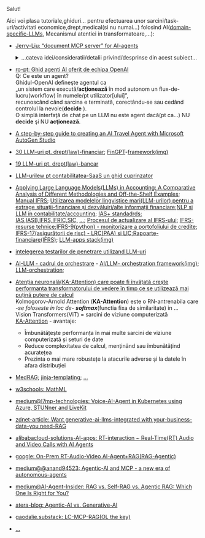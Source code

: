 Salut!

Aici voi plasa tutoriale,ghiduri... pentru efectuarea unor sarcini/task-uri/activitati economice,drept,medical(si nu numai...) folosind AI([domain-specific-LLMs](https://medium.com/sage-ai/building-domain-specific-llms-for-reliable-accounting-solutions-at-sage-f5f49479c8ad), Mecanismul atentiei in transformatoare,...):

 - [Jerry-Liu:  “document MCP server” for AI-agents](https://www.linkedin.com/posts/jerry-liu-64390071_ive-been-thinking-about-this-idea-of-a-activity-7326034385671983104-KU7l?utm_source=share&utm_medium=member_desktop&rcm=ACoAABLIPGMB6KpJrQjF9LX4I4WFQuRY84ckvhg)
   <br/>
   <details>
    <summary>...cateva idei/consideratii/detalii privind/desprinse din acest subiect...</summary>

   <hr/>
   
   <pre>Motivul pentru care <b>RAG</b> a devenit atât de popular ca si concept este
   pentru că oamenii au vrut o modalitate de a conecta <b>LLM</b>-urile cu propriile(deci private!) <i>surse de date</i>.
   Odată cu creșterea <b>Agenților</b>/<b>MCP</b>/<b>A2A</b>, putem reformula această idee
   în jurul modelului <b>fluxurilor de lucru</b>(de tip <b>decide</b> si <b>actioneaza</b>) ale <b>Agenților</b>
   care interacționează cu <b><i>instrumentele</i></b> specifice.

   <b>Agenții</b> pot(decide si actiona) apela <b><i>instrumente</i></b> și pot(decide si actiona) <b><i>recupera</i></b> <i>date</i>(în sens general!).
   Aici ne putem concentra pe <i>documente</i>(fisierele sunt containere de continut-document care sunt vazute ca si <i>sursa de date</i>!).
   <b>Agenții</b> pot interacționa cu <i>documentele</i> în câteva moduri:
   1. <b><i>Căutare</i></b>:    Ei pot <b><i>interoga</i></b> o interfață API cu parametri preciși pentru a căuta <i>fișiere</i>/<i>metadate pe/de fișiere</i>.
   2. <b><i>Recuperare</i></b>: Pot face <b><i>căutări semantice</i></b> pentru a găsi <i>sursa relevantă de date</i> (acesta este doar <b>RAG</b>!)
   3. <b><i>Analiză</i></b>:    Pot <b><i>interoga</i></b> o bază de date(BD) structurată pentru a obține informații agregate din <i>documentele</i> lor
                                (rezumate/sumarizari).
   4. <b><i>Manipulare</i></b>: Pot apela un set de funcții expuse de/dupa tipul-de-<i>fișier</i> pentru a <b><i>manipula</i></b> <i>fișierul</i>
      (de exemplu, efectuarea <b><i>calculelor</i></b> pe o <i>foaie Excel</i>, <b><i>editarea</i></b> în <i>Word/PowerPoint</i>)
   
   Dacă doriți să construiți <b>Agenți</b> eficienți peste <i>surse de date</i> precum <i>documente</i>, atunci aveți nevoie de
   <b><i>instrumente</i></b> foarte bune peste aceste <i>documente</i>.  

   In <b>LlamaCloud</b> sunt deja unele dintre "<b><i>instrumentele</i></b> de <i>documente</i>" de bază:
    - <b><i>analiză(3)</i></b>,
    - <b><i>extragere(1&2)</i></b>,
    - <b><i>indexare(1&2)</i></b>
    - și se construiesc mult mai <b><i>multe</i></b>(instrumente care sa acopere conducta ETL si nu numai...).
   </pre>

   Puteti afla mult mai multe lucruri din [articolul original](https://www.linkedin.com/feed/?highlightedUpdateType=PAGES_TRENDING_CONTENT_BY_COMPANY_YOU_FOLLOW&highlightedUpdateUrn=urn%3Ali%3Aactivity%3A7326034385671983104)(***Document MCP Layer for Agents***) al lui [**Jerry-Liu**](https://www.google.com/search?q=document+MCP+layer+data+layer+knowledgement+layer+si+layer%28Agent+LLM%29&sca_esv=7362c71c7debaa22&rlz=1C1CHBF_enRO1132RO1132&udm=2&biw=1920&bih=911&sxsrf=AE3TifMFjAUJCAxWyGhWoWIrfAKf073pFg%3A1748078901220&ei=NZExaLGNDcaFxc8P_MGrkAM&ved=0ahUKEwjx-8iv5buNAxXGQvEDHfzgCjIQ4dUDCBE&uact=5&oq=document+MCP+layer+data+layer+knowledgement+layer+si+layer%28Agent+LLM%29&gs_lp=EgNpbWciRWRvY3VtZW50IE1DUCBsYXllciBkYXRhIGxheWVyIGtub3dsZWRnZW1lbnQgbGF5ZXIgc2kgbGF5ZXIoQWdlbnQgTExNKUj1M1C-DlidMnABeACQAQCYAXqgAYsQqgEEMC4xObgBA8gBAPgBAZgCAKACAJgDAIgGAZIHAKAH1wayBwC4BwDCBwDIBwA&sclient=img)...[lectura placuta](https://jingdongsun.medium.com/ai-agents-and-automation-mcp-and-my-considerations-5aa6a5dd42d8)!
   
   <hr/>
   
   </details>
 - [ro-pt: Ghid agenti AI oferit de echipa OpenAI ](https://www.pt.ro/openai-ghid-agenti/)
   <br/>Q: Ce este un agent?
<br/>Ghidul-OpenAI defineşte agentul ca
<br/>„un sistem care execută/<b>acţionează</b> în mod autonom un flux-de-lucru(workflow) în numele/pt utilizator[ului]”,
<br/>recunoscând când sarcina e terminată, corectându‑se sau cedând controlul la nevoie(<b>decide</b> ).
<br/>O simplă interfaţă de chat pe un LLM nu este agent dacă(pt ca...) NU <b>decide</b> şi NU <b>acţionează</b>.
 - [A step-by-step guide to creating an AI Travel Agent with Microsoft AutoGen Studio](https://medium.com/@wxia8888/a-step-by-step-guide-to-creating-an-ai-travel-agent-with-microsoft-autogen-studio-7295592331ac)
 - [30 LLM-uri pt. drept(law)-financiar](https://www.lawstudies.ro/llm/drept-financiar); [FinGPT](https://levelup.gitconnected.com/fingpt-open-source-llm-for-finance-e8ec10d0bf40)-[framework(img)](https://miro.medium.com/v2/resize:fit:1400/1*NcxcT0TfKAK8vZYBAsFAFQ.png)
 - [19 LLM-uri pt. drept(law)-bancar](https://www.lawstudies.ro/llm/legea-bancar%C4%83)
 - [LLM-urilew pt contabilitatea-SaaS un ghid cuprinzator](https://www.sage.com/en-us/blog/llms-for-saas-accounting-a-comprehensive-guide/)
 - [Applying Large Language Models(LLMs) in Accounting: A Comparative Analysis of Different
Methodologies and Off-the-Shelf Examples](https://download.ssrn.com/2024/6/29/4650476.pdf?response-content-disposition=inline&X-Amz-Security-Token=IQoJb3JpZ2luX2VjEFEaCXVzLWVhc3QtMSJGMEQCIB2XM1vd62TPrcEmeSI0KizTPU%2FlsVDZiXrHay%2F5qKbHAiBTSPuYtFbQ04MBLA%2FXW6YX3afh9uFB0lhcchKer0vfaCrHBQi5%2F%2F%2F%2F%2F%2F%2F%2F%2F%2F8BEAQaDDMwODQ3NTMwMTI1NyIMHkPdXVCrjXlushuCKpsFUH8Qg4Ekt60E4Xb1jrMz7spdMaQk3FFNMFk0u0R8T0JlueWn7plYHGcvGL8xuDfccR6bT%2B1Ckkorwr8plSlDFqE2P7m2ttzu%2BC1huNOreUzyKVjnRezs5kgj6%2B9dcgkKRUAWclltTk1FPhwCE10mPafQKC0bfBdwKrAUiiNS4m7FSVQNR6ZQ%2BpYi%2BSJzzTq8TeFMAiiFRRk2l3uB9v7uE2jIX6LlvfVL2Bun%2F33cLjusxqNQLsE40wjBt8QoVd%2FmgiPtMHzvjPX9OlKC4lec5VNuc2Tossmo98NnQYMeAO24s6Gn9xRe%2BpMWlxlYrn0WptUKcmF8Q1UxTPlgCCV1aODnfhHUGmghCVjC97yTlUru%2FqkpKKzmVxv9QN0byyCZls77p%2BsFbH8UNP2%2FqtKWJklJF8CBimHUa7ntiPGxJaj%2FYV5IuWepoAKGwk39YqQ30pZkswZI%2B9UivquyX7MzpjDb4d2EpnDqQQNIhogatnMj2x9aJYx%2FW%2FmfnU6ATEd9WEBskAYk17P4zGvpebwfMlP5FmDDX86I2Bqm5vynCaB6VwquQnNrZb0mYR%2FpJqDpJLaJqEiEqeds2aPk%2By978bivRfMSeGHafMb3T7Gq8jNdwpP3ZcWjB0XHwh7%2BN3Our%2BQXI3F0VJQc85AXCWBOBanRfk2bTuWG6bfe03iSMmxC1FOb29j2RQiEn%2BaXx%2FiHgq1lo5VdOGQ7Jy6hqjTmEeTxjb2om7xuWDm6zR7DeOW50TanipAkojoMlQq%2Bu1jDeLrns0nq2OVEPXo0rZWXGtCC%2BXiILHmoWPhUY%2BNxP3%2FoJx78c3jeXBfIMtZFDy8n84H6L44fgrsJkesk3dCg7Mvvlvd4Pc%2B5n7th%2BSVBjbj3%2B%2BQy6rsDxzg59DC%2Fva6%2FBjqyAWbLLpq5bCE7vW2%2BSg4WyUzQw59vl1hkW5GIJkbB9uCavHHeuy14jg4yzK3IiWnJEqb1P4RZzMkM7hAzxt2iv0ERJfz2Uyr0N9wF7Q64NHLuxJKbxb3uDoR%2FuYQF9QZvhpBeYaD5awxVYib8Cmvxj%2FAB3KWwyQJ2VUWkTzQJvrnPVQknkQWC0n9ZsondMS1S%2FFHhkDRTRCs3GYmx0IXrbscm3spFeBFe2QeAbSg125GVDtw%3D&X-Amz-Algorithm=AWS4-HMAC-SHA256&X-Amz-Date=20250401T084410Z&X-Amz-SignedHeaders=host&X-Amz-Expires=300&X-Amz-Credential=ASIAUPUUPRWE5BCV4IC6%2F20250401%2Fus-east-1%2Fs3%2Faws4_request&X-Amz-Signature=b8a5c9c7e862126f54d7da86d108564b659525fba62af8c3cb9a4339c7a13623&abstractId=4650476); [Manual IFRS](https://viewpoint.pwc.com/dt/gx/en/pwc/manual_of_accounting/ifrs/ifrs_INT/ifrs_INT.html); [Utilizarea modelelor lingvistice mari(LLM-urilor) pentru a extrage situații-financiare și dezvăluiri/alte informații financiare](https://www.linkedin.com/pulse/using-large-language-models-extract-financial-sid-kumar-cfa-fdp-z9jle/);[NLP si LLM in contabilitate/accounting](https://www.mercity.ai/blog-post/nlp-and-llm-in-accounting); [IAS+ standadrds: IAS,IASB,IFRS,IFRIC,SIC,](https://www.iasplus.com/en/standards) [...](https://www.icaew.com/technical/corporate-reporting/ifrs/ifrs-accounting-standards-tracker); [Procesul de actualizare al IFRS-ului](https://icmab.gov.bd/wp-content/uploads/2019/05/8-Updates-on-IFRS.pdf); [IFRS-resurse tehnice](https://www.ey.com/en_gl/ifrs-technical-resources);[IFRS-9(python) - monitorizare a portofoliului de credite](https://medium.com/atoti/tutorial-how-to-build-an-ifrs-9-solution-with-python-and-atoti-6370dfb6c23); [IFRS-17(asigurătorii de risc) - LRC(PAA) si LIC](https://www.insuranceerm.com/content/partnered-content/ifrs-17-essentials/unpacking-lrc-and-lic-calculations-for-p-and-c-insurers.html);[Rapoarte-financiare(IFRS)](https://www.studocu.com/my/document/sunway-college/sbr-specimen-1/sbr%E9%87%8D%E7%82%B9%E7%AC%94%E8%AE%B0-klncnasjbc/66251773); [LLM-apps stack(img)](https://datasciencedojo.com/wp-content/uploads/LangChain-and-Orchestration-Frameworks.jpg.webp)
 - [intelegerea testarilor de penetrare utilizand LLM-uri](https://blog.gopenai.com/understanding-penetration-testing-with-llms-2b0ec6add14a)
 - [AI-LLM - cadrul de orchestrare](https://x.com/jblefevre60/status/1749859115961074010) - [AI/LLM- orchestration framework(img)](https://pbs.twimg.com/media/GEi_lygXQAAIS4w?format=jpg&name=small); [LLM-orchestration](https://www.linkedin.com/posts/data-science-dojo_orchestrationframework-activity-7154913549402660864-BX6d/);
 - [Atenția neuronală(KA-Attention) care poate fi învățată crește performanța transformatorului de vedere în timp ce se utilizează mai puțină putere de calcul](https://dev.to/aimodels-fyi/learnable-neural-attention-boosts-vision-transformer-performance-while-using-less-computing-power-2b62)
<br/>Kolmogorov-Arnold Attention (**KA-Attention**) este o RN-antrenabila care -*se foloseste in loc de*- ***softmax***(functia fixa de similaritate) in ...
<br/>Vision Transformers(ViT) = sarcini de viziune computerizată
<br/>[KA-Attention](https://www.aimodels.fyi/papers/arxiv/kolmogorov-arnold-attention-is-learnable-attention-better) - avantaje:
    - Îmbunătățește performanța în mai multe sarcini de viziune computerizată și seturi de date
    - Reduce complexitatea de calcul, menținând sau îmbunătățind acuratețea
    - Prezinta o mai mare robustețe la atacurile adverse și la datele în afara distribuției
 - [MedRAG](https://github.com/Teddy-XiongGZ/MedRAG/tree/main); [jinja-templating](https://jinja.palletsprojects.com/en/stable/); [...](https://www.google.com/search?q=github+python+ai+rag+mcp+medical+disease+symptom+prescription+drugs+precautions+treatment+recommendations++bot+assistant+agent+bot+predict&sca_esv=f2c3fa3a06631ada&rlz=1C1CHBF_enRO1132RO1132&sxsrf=AHTn8zrGQyjjSKAj8e1h4fDJAhGAuXwmjw%3A1744558801645&ei=0dr7Z8-UJ_SMxc8P3rGK6Ao&ved=0ahUKEwiPwaX9q9WMAxV0RvEDHd6YAq0Q4dUDCBE&uact=5&oq=github+python+ai+rag+mcp+medical+disease+symptom+prescription+drugs+precautions+treatment+recommendations++bot+assistant+agent+bot+predict&gs_lp=Egxnd3Mtd2l6LXNlcnAiigFnaXRodWIgcHl0aG9uIGFpIHJhZyBtY3AgbWVkaWNhbCBkaXNlYXNlIHN5bXB0b20gcHJlc2NyaXB0aW9uIGRydWdzIHByZWNhdXRpb25zIHRyZWF0bWVudCByZWNvbW1lbmRhdGlvbnMgIGJvdCBhc3Npc3RhbnQgYWdlbnQgYm90IHByZWRpY3RIAFAAWABwAHgAkAEAmAEAoAEAqgEAuAEDyAEA-AEBmAIAoAIAmAMAkgcAoAcAsgcAuAcA&sclient=gws-wiz-serp)
 - [w3schools: MathML](https://www.w3schools.com/ai/ai_mathematics.asp)
 - [medium@l7mp-technologies: Voice-AI-Agent in Kubernetes using Azure, STUNner and LiveKit](https://medium.com/l7mp-technologies/running-reel-time-ai-voice-assistants-in-kubernetes-136662bd031f)
 - [zdnet-article: Want generative-ai-llms-integrated with your-business-data-you need-RAG](https://www.zdnet.com/article/want-generative-ai-llms-integrated-with-your-business-data-you-need-rag/)
 - [alibabacloud-solutions-AI-apps: RT-interaction ~ Real-Time(RT) Audio and Video Calls with AI Agents](https://www.alibabacloud.com/en/solutions/ai-application/real-time-interaction?_p_lc=1)
 - [google: On-Prem RT-Audio-Video AI-Agent+RAG(RAG-Agentic)](https://www.google.com/search?q=On-Prem+RT+Audio-Video+Ai-Agent+RAG&rlz=1C1CHBF_enRO1132RO1132&oq=On-Prem+RT+Audio-Video+Ai-Agent+RAG&gs_lcrp=EgZjaHJvbWUyBggAEEUYOTIJCAEQIRgKGKABMgkIAhAhGAoYoAEyCQgDECEYChigATIHCAQQIRiPAjIHCAUQIRiPAjIHCAYQIRiPAtIBCjMyMjg0ajBqMTWoAgiwAgHxBQTmle79UJhk&sourceid=chrome&ie=UTF-8)
 - [medium@@anand94523: Agentic-AI and MCP - a new era of autonomous-agents](https://medium.com/@anand94523/agentic-ai-and-the-model-context-protocol-a-new-era-of-autonomous-agents-5a3a00c333a0)
 - [medium@AI-Agent-Insider: RAG vs. Self-RAG vs. Agentic RAG: Which One Is Right for You?](https://medium.com/ai-agent-insider/rag-vs-self-rag-vs-agentic-rag-which-one-is-right-for-you-3d233ef42cac)
 - [atera-blog: Agentic-AI vs. Generative-AI](https://www.atera.com/blog/agentic-ai-vs-generative-ai/?cq_src=google_ads&cq_cmp=20881532351&cq_term=&cq_plac=&cq_net=g&cq_plt=gp&utm_adgroup=dsa_blog&utm_adname=&utm_audience=&utm_source=adwords&utm_campaign=search-locc-dsa-troas&utm_medium=cpc&utm_term=&hsa_cam=20881532351&hsa_grp=153829934581&hsa_ad=685329532954&hsa_kw=&hsa_tgt=dsa-2269832072621&hsa_mt=&hsa_acc=6675104902&hsa_src=g&hsa_net=adwords&hsa_ver=3&gad_source=1&gad_campaignid=20881532351&gbraid=0AAAAADdJx0pdVXBtPop1s9W4vbiUx7rTq&gclid=Cj0KCQjwgvnCBhCqARIsADBLZoI4WKfoBf7uY0KqvgK53V9raRPinEHvxPewGGAiUrivVzSmLterXZUaAqppEALw_wcB)
 - [gaodalie.substack: LC-MCP-RAG(OL the key)](https://gaodalie.substack.com/p/langchain-mcp-rag-ollama-the-key)
 - [...](https://www.google.com/search?sca_esv=84558b4239d0d7dc&rlz=1C1CHBF_enRO1132RO1132&sxsrf=AHTn8zodTjyFI8fCpe_f4uB7jP6L0__2yg:1743498593387&q=python+llm+IFRS,IAS+IFRS+SIC&udm=2&fbs=ABzOT_BYhiZpMrUAF0c9tORwPGlsodhGu4F1UEhEeTehlBu7020oMQ7aBpF-aNynCVlndtbrl-4J-rajucdRXcWuI2dKH9PAaK3ysaU0BSsPt4nUY66XgK_i1ksX1t7wbJ4XlSN3_Sovl3KlCML7ME1cwouhGns_CkbpeIPnBxJEJSEGrnnH0JwIXbOS9r6Vd51OJD3AQnYmg6tzAhwyAP9i66uHsY6dbQ&sa=X&ved=2ahUKEwjF4syyvraMAxWsBdsEHYEZI0cQtKgLegQIDhAB&biw=1920&bih=911&dpr=1)
